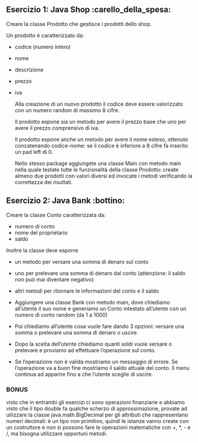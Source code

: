 ## Esercizio 1: Java Shop :carello_della_spesa:
Creare la classe Prodotto che gestisce i prodotti dello shop.

Un prodotto è caratterizzato da:
- codice (numero intero)
- nome
- descrizione
- prezzo
- iva

  Alla creazione di un nuovo prodotto il codice deve essere valorizzato con un numero random di massimo 8 cifre.

  Il prodotto espone sia un metodo per avere il prezzo base che uno per avere il prezzo comprensivo di iva.

  Il prodotto espone anche un metodo per avere il nome esteso, ottenuto concatenando codice-nome: se il codice è inferiore a 8 cifre fa inserito un pad left di 0.

  Nello stesso package aggiungete una classe Main con metodo main nella quale testate tutte le funzionalità della classe Prodotto: create almeno due prodotti con valori diversi ed invocate i metodi verificando la correttezza dei risultati.

## Esercizio 2: Java Bank :bottino:
  Creare la classe Conto caratterizzata da:

- numero di conto
- nome del proprietario
- saldo
  
Inoltre la classe deve esporre
 -  un metodo per versare una somma di denaro sul conto
 -  uno per prelevare una somma di denaro dal conto (attenzione: il saldo non può mai diventare negativo)
 -  altri metodi per ritornare le informazioni del conto e il saldo
 - Aggiungere una classe Bank con metodo main, dove chiediamo all’utente il suo nome e generiamo un Conto intestato all’utente con un numero di conto random (da 1 a 1000)
 - Poi chiediamo all’utente cosa vuole fare dando 3 opzioni: versare una somma o prelevare una somma di denaro o uscire.
  
 - Dopo la scelta dell’utente chiediamo quanti soldi vuole versare o prelevare e proviamo ad effettuare l’operazione sul conto.
 - Se l’operazione non è valida mostriamo un messaggio di errore. Se l’operazione va a buon fine mostriamo il saldo attuale del conto. Il menu continua ad apparire fino a che l’utente sceglie di uscire.
  
### BONUS

visto che in entrambi gli esercizi ci sono operazioni finanziarie e abbiamo visto che il tipo double fa qualche scherzo di approssimazione, provate ad utiizzare la classe java.math.BigDecimal per gli attributi che rappresentano numeri decimali: è un tipo non primitivo, quindi le istanze vanno create con un costruttore e non si possono fare le operazioni matematiche con +, *, - e /, ma bisogna utilizzare opportuni metodi.